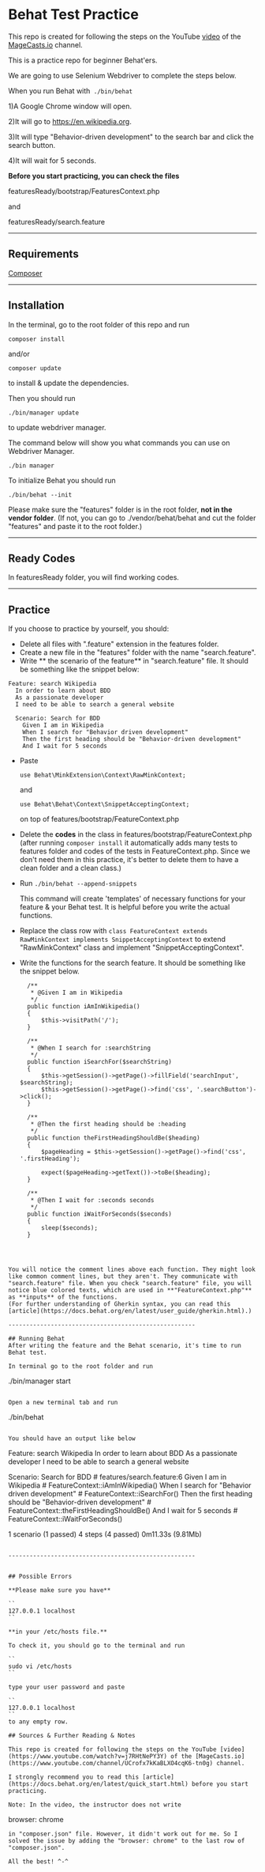 # Behat Test Practice
This repo is created for following the steps on the YouTube [video](https://www.youtube.com/watch?v=j7RHtNePY3Y) of the [MageCasts.io](https://www.youtube.com/channel/UCrofx7kKaBLXO4cqK6-tn0g) channel.

This is a practice repo for beginner Behat'ers.

We are going to use Selenium Webdriver to complete the steps below.

When you run Behat with`` ./bin/behat``

1)A Google Chrome window will open.

2)It will go to https://en.wikipedia.org.

3)It will type "Behavior-driven development" to the search bar and click the search button.

4)It will wait for 5 seconds.


**Before you start practicing, you can check the files**

featuresReady/bootstrap/FeaturesContext.php

and

featuresReady/search.feature

-----------------------------------------------------
## Requirements

[Composer](composer.org)

-----------------------------------------------------

## Installation
In the terminal, go to the root folder of this repo and run

``
composer install
``

and/or

``composer update``

to install & update the dependencies.

Then you should run

``
./bin/manager update
``

to update webdriver manager.


The command below will show you what commands you can use on Webdriver Manager.

``
./bin manager
``

To initialize Behat you should run

``
./bin/behat --init
``


Please make sure the "features" folder is in the root folder, **not in the vendor folder**. (If not, you can go to ./vendor/behat/behat and cut the folder "features" and paste it to the root folder.)




-----------------------------------------------------
## Ready Codes

In featuresReady folder, you will find working codes.

-----------------------------------------------------
## Practice

If you choose to practice by yourself, you should:

* Delete all files with ".feature" extension in the features folder.
* Create a new file in the "features" folder with the name "search.feature".
* Write ** the scenario of the feature** in "search.feature" file. It should be something like the snippet below:
~~~
Feature: search Wikipedia
  In order to learn about BDD
  As a passionate developer
  I need to be able to search a general website

  Scenario: Search for BDD
    Given I am in Wikipedia
    When I search for "Behavior driven development"
    Then the first heading should be "Behavior-driven development"
    And I wait for 5 seconds
~~~

* Paste

  ``use Behat\MinkExtension\Context\RawMinkContext;``

  and

  ``use Behat\Behat\Context\SnippetAcceptingContext;``

  on top of features/bootstrap/FeatureContext.php

* Delete the **codes** in the class in features/bootstrap/FeatureContext.php (after running ``composer install`` it automatically adds many tests to features folder and codes of the tests in FeatureContext.php. Since we don't need them in this practice, it's better to delete them to have a clean folder and a clean class.)
* Run
  ``
  ./bin/behat --append-snippets
  ``

  This command will create 'templates' of necessary functions for your feature & your Behat test.
  It is helpful before you write the actual functions.

* Replace the class row with
  `` class FeatureContext extends RawMinkContext implements SnippetAcceptingContext
  ``
  to extend "RawMinkContext" class and implement "SnippetAcceptingContext".

* Write the functions for the search feature. It should be something like the snippet below.


  ~~~
    /**
     * @Given I am in Wikipedia
     */
    public function iAmInWikipedia()
    {
        $this->visitPath('/');
    }

    /**
     * @When I search for :searchString
     */
    public function iSearchFor($searchString)
    {
        $this->getSession()->getPage()->fillField('searchInput', $searchString);
        $this->getSession()->getPage()->find('css', '.searchButton')->click();
    }

    /**
     * @Then the first heading should be :heading
     */
    public function theFirstHeadingShouldBe($heading)
    {
        $pageHeading = $this->getSession()->getPage()->find('css', '.firstHeading');

        expect($pageHeading->getText())->toBe($heading);
    }

    /**
     * @Then I wait for :seconds seconds
     */
    public function iWaitForSeconds($seconds)
    {
        sleep($seconds);
    }
~~~



You will notice the comment lines above each function. They might look like common comment lines, but they aren't. They communicate with "search.feature" file. When you check "search.feature" file, you will notice blue colored texts, which are used in **"FeatureContext.php"** as **inputs** of the functions.
(For further understanding of Gherkin syntax, you can read this [article](https://docs.behat.org/en/latest/user_guide/gherkin.html).)

-----------------------------------------------------

## Running Behat
After writing the feature and the Behat scenario, it's time to run Behat test.

In terminal go to the root folder and run

~~~
./bin/manager start
~~~

Open a new terminal tab and run

~~~
./bin/behat
~~~

You should have an output like below

~~~
Feature: search Wikipedia
  In order to learn about BDD
  As a passionate developer
  I need to be able to search a general website

  Scenario: Search for BDD                                         # features/search.feature:6
    Given I am in Wikipedia                                        # FeatureContext::iAmInWikipedia()
    When I search for "Behavior driven development"                # FeatureContext::iSearchFor()
    Then the first heading should be "Behavior-driven development" # FeatureContext::theFirstHeadingShouldBe()
    And I wait for 5 seconds                                       # FeatureContext::iWaitForSeconds()

1 scenario (1 passed)
4 steps (4 passed)
0m11.33s (9.81Mb)

~~~

-----------------------------------------------------


## Possible Errors

**Please make sure you have**

``
127.0.0.1 localhost
``

**in your /etc/hosts file.**

To check it, you should go to the terminal and run

``
sudo vi /etc/hosts
``

type your user password and paste

``
127.0.0.1 localhost
``
to any empty row.

## Sources & Further Reading & Notes

This repo is created for following the steps on the YouTube [video](https://www.youtube.com/watch?v=j7RHtNePY3Y) of the [MageCasts.io](https://www.youtube.com/channel/UCrofx7kKaBLXO4cqK6-tn0g) channel.

I strongly recommend you to read this [article](https://docs.behat.org/en/latest/quick_start.html) before you start practicing.

Note: In the video, the instructor does not write
~~~
browser: chrome
~~~
in "composer.json" file. However, it didn't work out for me. So I solved the issue by adding the "browser: chrome" to the last row of "composer.json".

All the best! ^-^
